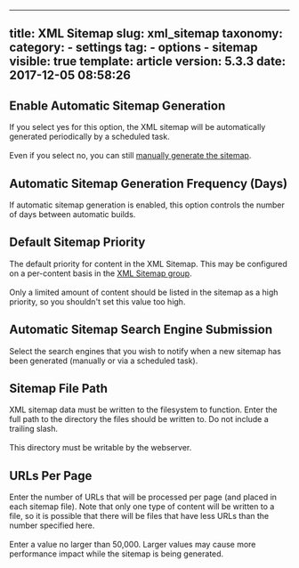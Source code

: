 
---
title: XML Sitemap
slug: xml_sitemap
taxonomy:
    category:
        - settings
    tag:
        - options
        - sitemap
visible: true
template: article
version: 5.3.3
date: 2017-12-05 08:58:26
---

## Enable Automatic Sitemap Generation
If you select yes for this option, the XML sitemap will be automatically generated periodically by a scheduled task.<br />
<br />
Even if you select no, you can still <a href="admincp/sitemap.php?do=buildsitemap">manually generate the sitemap</a>.

## Automatic Sitemap Generation Frequency (Days)
If automatic sitemap generation is enabled, this option controls the number of days between automatic builds.

## Default Sitemap Priority
The default priority for content in the XML Sitemap. This may be configured on a per-content basis in the <a href="admincp/sitemap.php">XML Sitemap group</a>.<br />
<br />
Only a limited amount of content should be listed in the sitemap as a high priority, so you shouldn't set this value too high.

## Automatic Sitemap Search Engine Submission
Select the search engines that you wish to notify when a new sitemap has been generated (manually or via a scheduled task).

## Sitemap File Path
XML sitemap data must be written to the filesystem to function. Enter the full path to the directory the files should be written to. Do not include a trailing slash.<br />
<br />
This directory must be writable by the webserver.

## URLs Per Page
Enter the number of URLs that will be processed per page (and placed in each sitemap file). Note that only one type of content will be written to a file, so it is possible that there will be files that have less URLs than the number specified here.<br />
<br />
Enter a value no larger than 50,000. Larger values may cause more performance impact while the sitemap is being generated.




